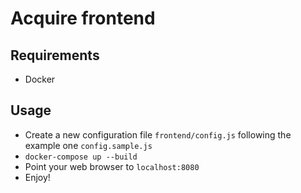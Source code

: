 # Acquire frontend

## Requirements

* Docker

## Usage

* Create a new configuration file `frontend/config.js` following the example one `config.sample.js`
* `docker-compose up --build`
* Point your web browser to `localhost:8080`
* Enjoy!
